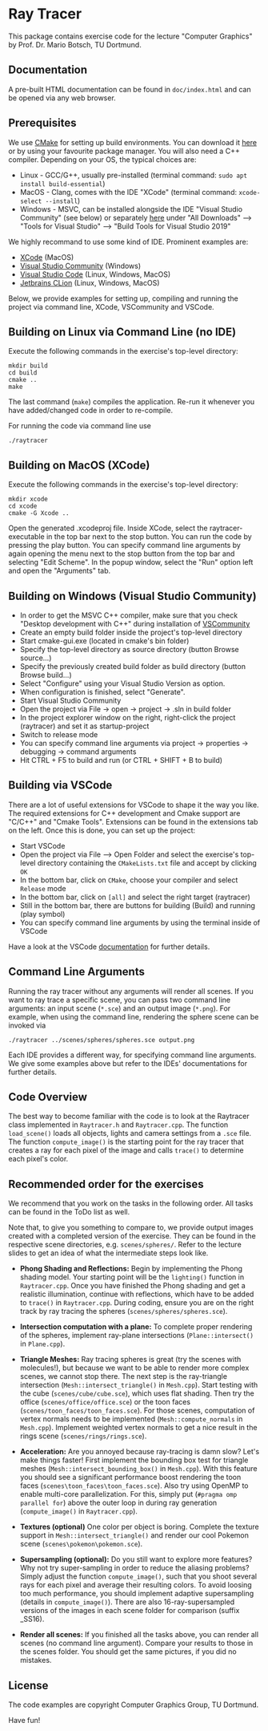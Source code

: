Ray Tracer
==========

This package contains exercise code for the lecture "Computer Graphics" by Prof. Dr. Mario Botsch, TU Dortmund.

Documentation
-------------

A pre-built HTML documentation can be found in `doc/index.html` and can be opened via any web browser.


Prerequisites
-------------

We use [CMake](www.cmake.org) for setting up build environments. You can download it [here](https://cmake.org/download/) or by using your favourite package manager.
You will also need a C++ compiler. Depending on your OS, the typical choices are:

  * Linux - GCC/G++, usually pre-installed (terminal command: `sudo apt install build-essential`)
  * MacOS - Clang, comes with the IDE "XCode" (terminal command: `xcode-select --install`)
  * Windows - MSVC, can be installed alongside the IDE "Visual Studio Community" (see below) or separately [here](https://visualstudio.microsoft.com/downloads/#other) under "All Downloads" --> "Tools for Visual Studio" --> "Build Tools for Visual Studio 2019"

We highly recommand to use some kind of IDE. Prominent examples are:
 
 - [XCode](https://developer.apple.com/xcode/) (MacOS) 
 - [Visual Studio Community](https://visualstudio.microsoft.com/de/vs/community/) (Windows)
 - [Visual Studio Code](https://code.visualstudio.com/) (Linux, Windows, MacOS)
 - [Jetbrains CLion](https://www.jetbrains.com/de-de/clion/) (Linux, Windows, MacOS)
 
Below, we provide examples for setting up, compiling and running the project via command line, XCode, VSCommunity and VSCode.

Building on Linux via Command Line (no IDE)
-------------------------------------------

Execute the following commands in the exercise's top-level directory:

    mkdir build
    cd build
    cmake ..
    make

The last command (`make`) compiles the application. Re-run it whenever you have added/changed code in order to re-compile.

For running the code via command line use

    ./raytracer


Building on MacOS (XCode)
--------------------------

Execute the following commands in the exercise's top-level directory:

    mkdir xcode
    cd xcode
    cmake -G Xcode ..

Open the generated .xcodeproj file. Inside XCode, select the raytracer-executable in the top bar next to the stop button. You can run the code by pressing the play button.
You can specify command line arguments by again opening the menu next to the stop button from the top bar and selecting "Edit Scheme". In the popup window, select the "Run" option left and open the "Arguments" tab.


Building on Windows (Visual Studio Community) 
---------------------------------------------

* In order to get the MSVC C++ compiler, make sure that you check "Desktop development with C++" during installation of [VSCommunity](https://visualstudio.microsoft.com/de/vs/community/)
* Create an empty build folder inside the project's top-level directory
* Start cmake-gui.exe (located in cmake's bin folder)
* Specify the top-level directory as source directory (button Browse source...)
* Specify the previously created build folder as build directory (button Browse build...)
* Select "Configure" using your Visual Studio Version as option.
* When configuration is finished, select "Generate".
* Start Visual Studio Community
* Open the project via File -> open -> project -> .sln in build folder
* In the project explorer window on the right, right-click the project (raytracer) and set it as startup-project
* Switch to release mode
* You can specify command line arguments via project -> properties -> debugging -> command arguments
* Hit CTRL + F5 to build and run (or CTRL + SHIFT + B to build)


Building via VSCode
-------------------

There are a lot of useful extensions for VSCode to shape it the way you like.
The required extensions for C++ development and Cmake support are "C/C++" and "Cmake Tools". Extensions can be found in the extensions tab on the left.
Once this is done, you can set up the project:

 * Start VSCode
 * Open the project via File --> Open Folder and select the exercise's top-level directory containing the `CMakeLists.txt` file and accept by clicking `OK`
 * In the bottom bar, click on `CMake`, choose your compiler and select `Release` mode
 * In the bottom bar, click on  `[all]` and select the right target (raytracer)
 * Still in the bottom bar, there are buttons for building (Build) and running (play symbol)
 * You can specify command line arguments by using the terminal inside of VSCode

Have a look at the VSCode [documentation](https://code.visualstudio.com/docs/cpp/introvideos-cpp) for further details. 


Command Line Arguments
----------------------

Running the ray tracer without any arguments will render all scenes. 
If you want to ray trace a specific scene, you can pass two command line arguments: an input scene (`*.sce`) and an output image (`*.png`).
For example, when using the command line, rendering the sphere scene can be invoked via

    ./raytracer ../scenes/spheres/spheres.sce output.png
    
Each IDE provides a different way, for specifying command line arguments. We give some examples above but refer to the IDEs' documentations for further details.



Code Overview
-------------

The best way to become familiar with the code is to look at the Raytracer class implemented in `Raytracer.h` and `Raytracer.cpp`. The function `load_scene()` loads all objects, lights and camera settings from a `.sce` file.  The function `compute_image()` is the starting point for the ray tracer that creates a ray for each pixel of the image and calls `trace()` to determine each pixel's color.


Recommended order for the exercises
-----------------------------------

We recommend that you work on the tasks in the following order. All tasks can be found in the ToDo list as well.

Note that, to give you something to compare to, we provide output images created with a completed version of the exercise. They can be found in the respective scene directories, e.g. `scenes/spheres/`. Refer to the lecture slides to get an idea of what the intermediate steps look like.

* **Phong Shading and Reflections:**
Begin by implementing the Phong shading model. Your starting point will be the `lighting()` function in `Raytracer.cpp`. Once you have finished the Phong shading and get a realistic illumination, continue with reflections, which have to be added to `trace()` in `Raytracer.cpp`. During coding, ensure you are on the right track by ray tracing the spheres (`scenes/spheres/spheres.sce`).

* **Intersection computation with a plane:**
To complete proper rendering of the spheres, implement ray-plane intersections (`Plane::intersect()` in `Plane.cpp`).

* **Triangle Meshes:**
Ray tracing spheres is great (try the scenes with molecules!), but because we want to be able to render more complex scenes, we cannot stop there. The next step is the ray-triangle intersection (`Mesh::intersect_triangle()` in `Mesh.cpp`). Start testing with the cube (`scenes/cube/cube.sce`), which uses flat shading. Then try the office (`scenes/office/office.sce`) or the toon faces (`scenes/toon_faces/toon_faces.sce`). For those scenes, computation of vertex normals needs to be implemented (`Mesh::compute_normals` in `Mesh.cpp`). Implement weighted vertex normals to get a nice result in the rings scene (`scenes/rings/rings.sce`).

* **Acceleration:**
Are you annoyed because ray-tracing is damn slow? Let's make things faster! First implement the bounding box test for triangle meshes (`Mesh::intersect_bounding_box()` in `Mesh.cpp`). With this feature you should see a significant performance boost rendering the toon faces (`scenes\toon_faces\toon_faces.sce`). Also try using OpenMP to enable multi-core parallelization. For this, simply put
	(`#pragma omp parallel for`)
above the outer loop in during ray generation (`compute_image()` in `Raytracer.cpp`).

* **Textures (optional)**
One color per object is boring. Complete the texture support in `Mesh::intersect_triangle()` and render our cool Pokemon scene (`scenes\pokemon\pokemon.sce`).

* **Supersampling (optional):**
Do you still want to explore more features? Why not try super-sampling in order to reduce the aliasing problems? Simply adjust the function `compute_image()`, such that you shoot several rays for each pixel and average their resulting colors. To avoid loosing too much performance, you should implement adaptive supersampling (details in `compute_image()`). There are also 16-ray-supersampled versions of the images in each scene folder for comparison (suffix _SS16). 

* **Render all scenes:** 
If you finished all the tasks above, you can render all scenes (no command line argument).
Compare your results to those in the scenes folder. You should get the same pictures, if you did no mistakes.


License
-------

The code examples are copyright Computer Graphics Group, TU Dortmund.


Have fun!

